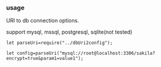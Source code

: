 ### usage


URI to db connection options.

support mysql, mssql, postgresql, sqlite(not tested)

```
let parseUri=require("../dbUri2config");

let config=parseUri("mysql://root@localhost:3306/sakila?encrypt=true&param1=value1");
```